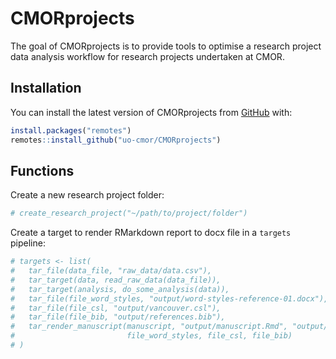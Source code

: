 
<!-- README.md is generated from README.Rmd. Please edit that file -->

# CMORprojects

<!-- badges: start -->
<!-- badges: end -->

The goal of CMORprojects is to provide tools to optimise a research
project data analysis workflow for research projects undertaken at CMOR.

## Installation

You can install the latest version of CMORprojects from
[GitHub](https://github.com) with:

``` r
install.packages("remotes")
remotes::install_github("uo-cmor/CMORprojects")
```

## Functions

Create a new research project folder:

``` r
# create_research_project("~/path/to/project/folder")
```

Create a target to render RMarkdown report to docx file in a `targets`
pipeline:

``` r
# targets <- list(
#   tar_file(data_file, "raw_data/data.csv"),
#   tar_target(data, read_raw_data(data_file)),
#   tar_target(analysis, do_some_analysis(data)),
#   tar_file(file_word_styles, "output/word-styles-reference-01.docx"),
#   tar_file(file_csl, "output/vancouver.csl"),
#   tar_file(file_bib, "output/references.bib"),
#   tar_render_manuscript(manuscript, "output/manuscript.Rmd", "output/manuscript.docx",
#                         file_word_styles, file_csl, file_bib)
# )
```
